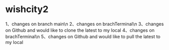 # wishcity2
1、changes on branch main\n
2、changes on brachTerminal\n
3、changes on Github and would like to clone the latest to my local
4、changes on brachTerminal\n
5、changes on Github and would like to pull the latest to my local
